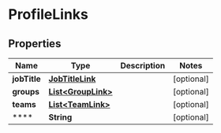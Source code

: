 

# ProfileLinks


## Properties

| Name | Type | Description | Notes |
|------------ | ------------- | ------------- | -------------|
|**jobTitle** | [**JobTitleLink**](JobTitleLink.md) |  |  [optional] |
|**groups** | [**List&lt;GroupLink&gt;**](GroupLink.md) |  |  [optional] |
|**teams** | [**List&lt;TeamLink&gt;**](TeamLink.md) |  |  [optional] |
|**** | **String** |  |  [optional] |



